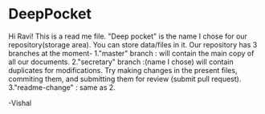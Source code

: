 # DeepPocket
Hi Ravi! 
This is a read me file.
"Deep pocket" is the name I chose for our repository(storage area).
You can store data/files in it.
 Our repository has 3 branches at the moment- 
1."master" branch : will contain the main copy of all our documents. 
2."secretary" branch :(name I chose) will contain duplicates for modifications.
Try making changes in the present files, commiting them, and submitting them for review (submit pull request).
3."readme-change" : same as 2. 

-Vishal
